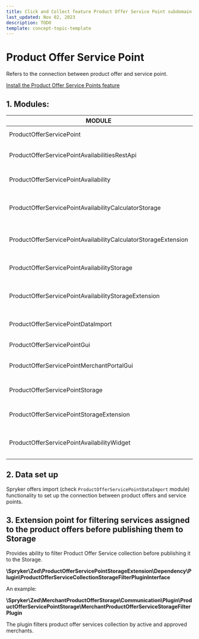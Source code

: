 ```yaml
---
title: Click and Collect feature Product Offer Service Point subdomain walkthrough
last_updated: Nov 02, 2023
description: TODO
template: concept-topic-template
---
```


# Product Offer Service Point

Refers to the connection between product offer and service point.

[Install the Product Offer Service Points feature](/docs/pbc/all/install-features/{{page.version}}/install-the-product-offer-service-points-feature.html)

## 1. Modules:

| MODULE                                                         | EXPECTED DIRECTORY                                                                   |
|----------------------------------------------------------------|--------------------------------------------------------------------------------------|
| ProductOfferServicePoint                                       | vendor/spryker/product-offer-service-point                                           |
| ProductOfferServicePointAvailabilitiesRestApi                  | vendor/spryker/product-offer-service-point-availabilities-rest-api                   |
| ProductOfferServicePointAvailability                           | vendor/spryker/product-offer-service-point-availability                              |
| ProductOfferServicePointAvailabilityCalculatorStorage          | vendor/spryker/product-offer-service-point-availability-calculator-storage           |
| ProductOfferServicePointAvailabilityCalculatorStorageExtension | vendor/spryker/product-offer-service-point-availability-calculator-storage-extension |
| ProductOfferServicePointAvailabilityStorage                    | vendor/spryker/product-offer-service-point-availability-storage                      |
| ProductOfferServicePointAvailabilityStorageExtension           | vendor/spryker/product-offer-service-point-availability-storage-extension            |
| ProductOfferServicePointDataImport                             | vendor/spryker/product-offer-service-point-data-import                               |
| ProductOfferServicePointGui                                    | vendor/spryker/product-offer-service-point-gui                                       |
| ProductOfferServicePointMerchantPortalGui                      | vendor/spryker/product-offer-service-point-merchant-portal-gui                       |
| ProductOfferServicePointStorage                                | vendor/spryker/product-offer-service-point-storage                                   |
| ProductOfferServicePointStorageExtension                       | vendor/spryker/product-offer-service-point-storage-extension                         |
| ProductOfferServicePointAvailabilityWidget                     | vendor/spryker-shop/product-offer-service-point-availability-widget                  |

## 2. Data set up

Spryker offers import (check `ProductOfferServicePointDataImport` module) functionality to set up the connection between product offers and service points.

## 3. Extension point for filtering services assigned to the product offers before publishing them to Storage

Provides ability to filter Product Offer Service collection before publishing it to the Storage.

**\Spryker\Zed\ProductOfferServicePointStorageExtension\Dependency\Plugin\ProductOfferServiceCollectionStorageFilterPluginInterface**

An example:

**\Spryker\Zed\MerchantProductOfferStorage\Communication\Plugin\ProductOfferServicePointStorage\MerchantProductOfferServiceStorageFilterPlugin**

The plugin filters product offer services collection by active and approved merchants.
